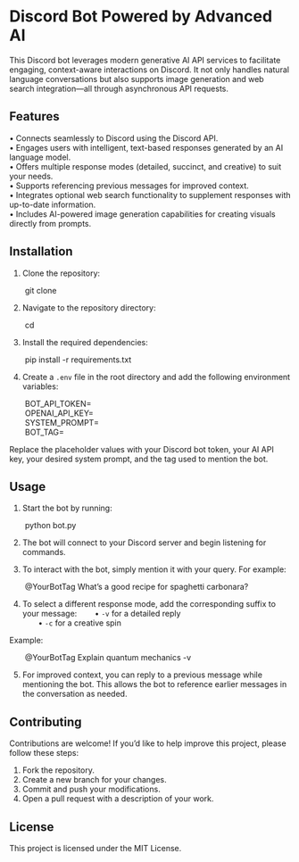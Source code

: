 # Discord Bot Powered by Advanced AI

This Discord bot leverages modern generative AI API services to facilitate engaging, context-aware interactions on Discord. It not only handles natural language conversations but also supports image generation and web search integration—all through asynchronous API requests.

## Features

• Connects seamlessly to Discord using the Discord API.  
• Engages users with intelligent, text-based responses generated by an AI language model.  
• Offers multiple response modes (detailed, succinct, and creative) to suit your needs.  
• Supports referencing previous messages for improved context.  
• Integrates optional web search functionality to supplement responses with up-to-date information.  
• Includes AI-powered image generation capabilities for creating visuals directly from prompts.  

## Installation

1. Clone the repository:

  git clone <repository-url>

2. Navigate to the repository directory:

  cd <repository-directory>

3. Install the required dependencies:

  pip install -r requirements.txt

4. Create a `.env` file in the root directory and add the following environment variables:

  BOT_API_TOKEN=<your-discord-bot-api-token>  
  OPENAI_API_KEY=<your-ai-api-key>  
  SYSTEM_PROMPT=<your-system-prompt>  
  BOT_TAG=<your-bot-tag>

Replace the placeholder values with your Discord bot token, your AI API key, your desired system prompt, and the tag used to mention the bot.

## Usage

1. Start the bot by running:

  python bot.py

2. The bot will connect to your Discord server and begin listening for commands.

3. To interact with the bot, simply mention it with your query. For example:

  @YourBotTag What’s a good recipe for spaghetti carbonara?

4. To select a different response mode, add the corresponding suffix to your message:
  • `-v` for a detailed reply  
  • `-c` for a creative spin

Example:

  @YourBotTag Explain quantum mechanics -v

5. For improved context, you can reply to a previous message while mentioning the bot. This allows the bot to reference earlier messages in the conversation as needed.

## Contributing

Contributions are welcome! If you’d like to help improve this project, please follow these steps:

1. Fork the repository.  
2. Create a new branch for your changes.  
3. Commit and push your modifications.  
4. Open a pull request with a description of your work.

## License

This project is licensed under the MIT License.